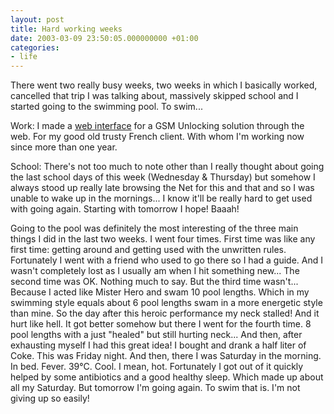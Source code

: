 ```yaml
---
layout: post
title: Hard working weeks
date: 2003-03-09 23:50:05.000000000 +01:00
categories:
- life
---
```

There went two really busy weeks, two weeks in which I basically worked, cancelled that trip I was talking about, massively skipped school and I started going to the swimming pool. To swim...

Work: I made a <a href="http://logger.zonegsm.com" title="The ZoneGSM.COM Logger">web interface</a> for a GSM Unlocking solution through the web. For my good old trusty French client. With whom I'm working now since more than one year.

School: There's not too much to note other than I really thought about going the last school days of this week (Wednesday & Thursday) but somehow I always stood up really late browsing the Net for this and that and so I was unable to wake up in the mornings... I know it'll be really hard to get used with going again. Starting with tomorrow I hope! Baaah!

Going to the pool was definitely the most interesting of the three main things I did in the last two weeks. I went four times. First time was like any first time: getting around and getting used with the unwritten rules. Fortunately I went with a friend who used to go there so I had a guide. And I wasn't completely lost as I usually am when I hit something new... The second time was OK. Nothing much to say. But the third time wasn't... Because I acted like Mister Hero and swam 10 pool lengths. Which in my swimming style equals about 6 pool lengths swam in a more energetic style than mine. So the day after this heroic performance my neck stalled! And it hurt like hell. It got better somehow but there I went for the fourth time. 8 pool lengths with a just "healed" but still hurting neck... And then, after exhausting myself I had this great idea! I bought and drank a half liter of Coke. This was Friday night. And then, there I was Saturday in the morning. In bed. Fever. 39&deg;C. Cool. I mean, hot. Fortunately I got out of it quickly helped by some antibiotics and a good healthy sleep. Which made up about all my Saturday. But tomorrow I'm going again. To swim that is. I'm not giving up so easily!
